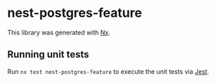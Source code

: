 # nest-postgres-feature

This library was generated with [Nx](https://nx.dev).

## Running unit tests

Run `nx test nest-postgres-feature` to execute the unit tests via [Jest](https://jestjs.io).
